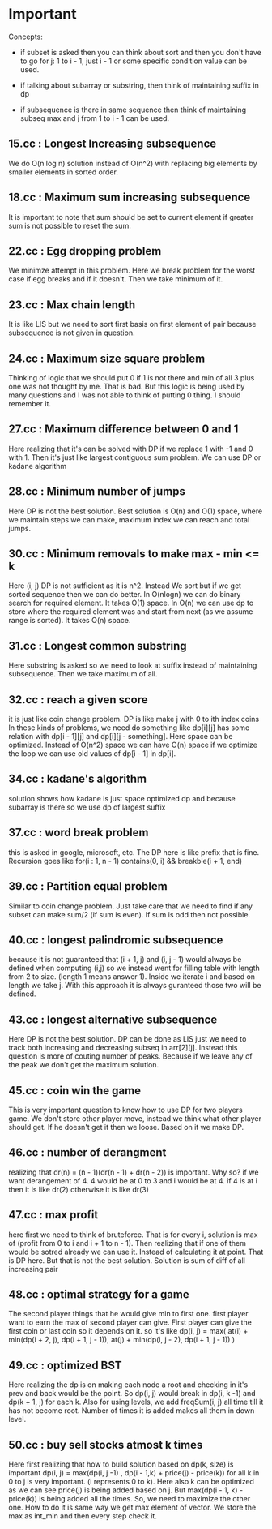 # Important

Concepts:

- if subset is asked then you can think about sort and then you don't have to
go for j: 1 to i - 1, just i - 1 or some specific condition value can be used.

- if talking about subarray or substring, then think of maintaining suffix
in dp

- if subsequence is there in same sequence then think of maintaining subseq
max and j from 1 to i - 1 can be used.

## 15.cc : Longest Increasing subsequence

We do O(n log n) solution instead of O(n^2) with replacing big elements by
smaller elements in sorted order.

## 18.cc : Maximum sum increasing subsequence

It is important to note that sum should be set to current element if greater
sum is not possible to reset the sum.

## 22.cc : Egg dropping problem

We minimze attempt in this problem. Here we break problem for the worst  case
if egg breaks and if it doesn't. Then we take minimum of it.

## 23.cc : Max chain length

It is like LIS but we need to sort first basis on first element of pair because
subsequence is not given in question.

## 24.cc : Maximum size square problem

Thinking of logic that we should put 0 if 1 is not there and min of all 3
plus one was not thought by me. That is bad. But this logic is being used
by many questions and I was not able to think of putting 0 thing. I should
remember it.

## 27.cc : Maximum difference between 0 and 1

Here realizing that it's can be solved with DP if we replace 1 with -1 and 0
with 1. Then it's just like largest contiguous sum problem. We can use DP
or kadane algorithm

## 28.cc : Minimum number of jumps

Here DP is not the best solution. Best solution is O(n) and O(1) space, where
we maintain steps we can make, maximum index we can reach and total jumps.

## 30.cc : Minimum removals to make max - min <= k

Here (i, j) DP is not sufficient as it is n^2. Instead We sort but if we get
sorted sequence then we can do better. In O(nlogn) we can do binary search for
required element. It takes O(1) space. In O(n) we can use dp to store where the
required element was and start from next (as we assume range is sorted). It
takes O(n) space.

## 31.cc : Longest common substring

Here substring is asked so we need to look at suffix instead of maintaining
subsequence. Then we take maximum of all.

## 32.cc : reach a given score

it is just like coin change problem. DP is like make j with 0 to ith index coins
In these kinds of problems, we need do something like dp[i][j] has
some relation with dp[i - 1][j] and dp[i][j - something].
Here space can be optimized. Instead of O(n^2) space we can have O(n) space
if we optimize the loop we can use old values of dp[i - 1] in dp[i].

## 34.cc : kadane's algorithm

solution shows how kadane is just space optimized dp and because subarray is
there so we use dp of largest suffix

## 37.cc : word break problem

this is asked in google, microsoft, etc. The DP here is like prefix that is
fine. Recursion goes like for(i : 1, n - 1) contains(0, i) && breakble(i + 1, end)

## 39.cc : Partition equal problem

Similar to coin change problem. Just take care that we need to find if any
subset can make sum/2 (if sum is even). If sum is odd then not possible.

## 40.cc : longest palindromic subsequence

because it is not guaranteed that (i + 1, j) and (i, j - 1) would always be
defined when computing (i,j) so we instead went for filling table with
length from 2 to size. (length 1 means answer 1). Inside we iterate i and based
on length we take j. With this approach it is always guranteed those two will
be defined.

## 43.cc : longest alternative subsequence

Here DP is not the best solution. DP can be done as LIS just we need to track
both increasing and decreasing subseq in arr[2][j].
Instead this question is more of couting number of peaks. Because if we leave
any of the peak we don't get the maximum solution.

## 45.cc : coin win the game

This is very important question to know how to use DP for two players game.
We don't store other player move, instead we think what other player should
get. If he doesn't get it then we loose. Based on it we make DP.

## 46.cc : number of derangment

realizing that dr(n) = (n - 1)(dr(n - 1) + dr(n - 2)) is important.
Why so? if we want derangement of 4. 4 would be at 0 to 3 and i would be at 4.
if 4 is at i then it is like dr(2) otherwise it is like dr(3)

## 47.cc : max profit

here first we need to think of bruteforce. That is for every i, solution is
max of (profit from 0 to i and i + 1 to n - 1). Then realizing that if one of
them would be sotred already we can use it. Instead of calculating it at point.
That is DP here. But that is not the best solution. Solution is sum of diff of
all increasing pair

## 48.cc : optimal strategy for a game

The second player things that he would give min to first one. first player want
to earn the max of second player can give. First player can give the first
coin or last coin so it depends on it.
so it's like dp(i, j) = max(
    at(i) + min(dp(i + 2, j), dp(i + 1, j - 1)),
    at(j) + min(dp(i, j - 2), dp(i + 1, j - 1))
    )

## 49.cc : optimized BST

Here realizing the dp is on making each node a root and checking in it's prev
and back would be the point.
So dp(i, j) would break in dp(i, k -1) and dp(k + 1, j) for each k.
Also for using levels, we add freqSum(i, j) all time till it has not become
root. Number of times it is added makes all them in down level.

## 50.cc : buy sell stocks atmost k times

Here first realizing that how to build solution based on dp(k, size) is
important dp(i, j) = max(dp(i, j -1) , dp(i - 1,k) + price(j) - price(k)) for
all k in 0 to j is very important. (i represents 0 to k). Here also k can be
optimized as we can see price(j) is being added based on j.
But max(dp(i - 1, k) - price(k)) is being added all the times. So, we need to
maximize the other one. How to do it is same way we get max element of vector.
We store the max as int\_min and then every step check it.
